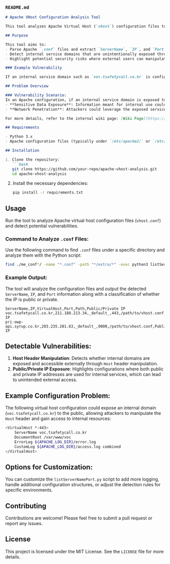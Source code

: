 ### `README.md`

```markdown
# Apache VHost Configuration Analysis Tool

This tool analyzes Apache Virtual Host (`vhost`) configuration files to detect security vulnerabilities. Specifically, it identifies cases where internal service domains (e.g., `voc.tsafetycall.co.kr`) are exposed via virtual host configurations, which could lead to sensitive information exposure or network infiltration if accessed externally.

## Purpose

This tool aims to:
- Parse Apache `.conf` files and extract `ServerName`, `IP`, and `Port` information.
- Detect internal service domains that are unintentionally exposed through virtual host settings.
- Highlight potential security risks where external users can manipulate the `Host` header to access internal resources.

### Example Vulnerability

If an internal service domain such as `voc.tsafetycall.co.kr` is configured in the Apache virtual host and exposed via a public IP address, an attacker could manipulate the `Host` header in HTTP requests to access internal services, potentially leading to sensitive information exposure or network infiltration.

## Problem Overview

### Vulnerability Scenario:
In an Apache configuration, if an internal service domain is exposed to the public, an external user could manipulate the `Host` header and access internal services. This could lead to:
- **Sensitive Data Exposure**: Information meant for internal use could be exposed to unauthorized users.
- **Network Penetration**: Attackers could leverage the exposed service to gain further access into the internal network.

For more details, refer to the internal wiki page: [Wiki Page](https://wiki.skplanet.com/pages/viewpage.action?pageId=635350695).

## Requirements

- Python 3.x
- Apache configuration files (typically under `/etc/apache2/` or `/etc/httpd/`).

## Installation

1. Clone the repository:
   ```bash
   git clone https://github.com/your-repo/apache-vhost-analysis.git
   cd apache-vhost-analysis
   ```

2. Install the necessary dependencies:
   ```bash
   pip install -r requirements.txt
   ```

## Usage

Run the tool to analyze Apache virtual host configuration files (`vhost.conf`) and detect potential vulnerabilities.

### Command to Analyze `.conf` Files:
Use the following command to find `.conf` files under a specific directory and analyze them with the Python script:

```bash
find ./me_conf*/ -name "*.conf" -path "*/extra/*" -exec python3 listServerNamePort.py {} \;
```

### Example Output:
The tool will analyze the configuration files and output the detected `ServerName`, `IP`, and `Port` information along with a classification of whether the IP is public or private.

```
ServerName,IP,VirtualHost,Port,Path,Public/Private IP
voc.tsafetycall.co.kr,211.188.213.34,_default_,443,/path/to/vhost.conf,Public IP
pri-owp-api.syrup.co.kr,203.235.201.63,_default_,9000,/path/to/vhost.conf,Public IP
```

## Detectable Vulnerabilities:

1. **Host Header Manipulation**: Detects whether internal domains are exposed and accessible externally through `Host` header manipulation.
2. **Public/Private IP Exposure**: Highlights configurations where both public and private IP addresses are used for internal services, which can lead to unintended external access.

## Example Configuration Problem:

The following virtual host configuration could expose an internal domain (`voc.tsafetycall.co.kr`) to the public, allowing attackers to manipulate the `Host` header and gain access to internal resources:

```bash
<VirtualHost *:443>
    ServerName voc.tsafetycall.co.kr
    DocumentRoot /var/www/voc
    ErrorLog ${APACHE_LOG_DIR}/error.log
    CustomLog ${APACHE_LOG_DIR}/access.log combined
</VirtualHost>
```

## Options for Customization:

You can customize the `listServerNamePort.py` script to add more logging, handle additional configuration structures, or adjust the detection rules for specific environments.

## Contributing

Contributions are welcome! Please feel free to submit a pull request or report any issues.

## License

This project is licensed under the MIT License. See the `LICENSE` file for more details.
